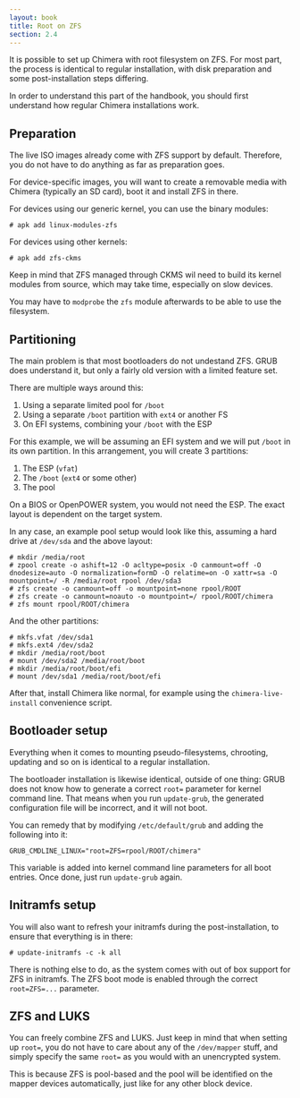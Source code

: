 ```yaml
---
layout: book
title: Root on ZFS
section: 2.4
---
```


It is possible to set up Chimera with root filesystem on ZFS. For
most part, the process is identical to regular installation, with
disk preparation and some post-installation steps differing.

In order to understand this part of the handbook, you should first
understand how regular Chimera installations work.

## Preparation

The live ISO images already come with ZFS support by default. Therefore,
you do not have to do anything as far as preparation goes.

For device-specific images, you will want to create a removable media
with Chimera (typically an SD card), boot it and install ZFS in there.

For devices using our generic kernel, you can use the binary modules:

```
# apk add linux-modules-zfs
```

For devices using other kernels:

```
# apk add zfs-ckms
```

Keep in mind that ZFS managed through CKMS wil need to build its kernel
modules from source, which may take time, especially on slow devices.

You may have to `modprobe` the `zfs` module afterwards to be able to
use the filesystem.

## Partitioning

The main problem is that most bootloaders do not undestand ZFS. GRUB
does understand it, but only a fairly old version with a limited feature
set.

There are multiple ways around this:

1. Using a separate limited pool for `/boot`
2. Using a separate `/boot` partition with `ext4` or another FS
3. On EFI systems, combining your `/boot` with the ESP

For this example, we will be assuming an EFI system and we will put `/boot`
in its own partition. In this arrangement, you will create 3 partitions:

1. The ESP (`vfat`)
2. The `/boot` (`ext4` or some other)
3. The pool

On a BIOS or OpenPOWER system, you would not need the ESP. The exact layout
is dependent on the target system.

In any case, an example pool setup would look like this, assuming a hard drive
at `/dev/sda` and the above layout:

```
# mkdir /media/root
# zpool create -o ashift=12 -O acltype=posix -O canmount=off -O dnodesize=auto -O normalization=formD -O relatime=on -O xattr=sa -O mountpoint=/ -R /media/root rpool /dev/sda3
# zfs create -o canmount=off -o mountpoint=none rpool/ROOT
# zfs create -o canmount=noauto -o mountpoint=/ rpool/ROOT/chimera
# zfs mount rpool/ROOT/chimera
```

And the other partitions:

```
# mkfs.vfat /dev/sda1
# mkfs.ext4 /dev/sda2
# mkdir /media/root/boot
# mount /dev/sda2 /media/root/boot
# mkdir /media/root/boot/efi
# mount /dev/sda1 /media/root/boot/efi
```

After that, install Chimera like normal, for example using the `chimera-live-install`
convenience script.

## Bootloader setup

Everything when it comes to mounting pseudo-filesystems, chrooting, updating
and so on is identical to a regular installation.

The bootloader installation is likewise identical, outside of one thing: GRUB
does not know how to generate a correct `root=` parameter for kernel command
line. That means when you run `update-grub`, the generated configuration
file will be incorrect, and it will not boot.

You can remedy that by modifying `/etc/default/grub` and adding the following
into it:

```
GRUB_CMDLINE_LINUX="root=ZFS=rpool/ROOT/chimera"
```

This variable is added into kernel command line parameters for all boot entries.
Once done, just run `update-grub` again.

## Initramfs setup

You will also want to refresh your initramfs during the post-installation,
to ensure that everything is in there:

```
# update-initramfs -c -k all
```

There is nothing else to do, as the system comes with out of box support
for ZFS in initramfs. The ZFS boot mode is enabled through the correct
`root=ZFS=...` parameter.

## ZFS and LUKS

You can freely combine ZFS and LUKS. Just keep in mind that when setting up
`root=`, you do not have to care about any of the `/dev/mapper` stuff, and
simply specify the same `root=` as you would with an unencrypted system.

This is because ZFS is pool-based and the pool will be identified on the
mapper devices automatically, just like for any other block device.
